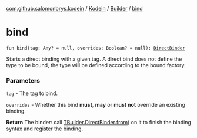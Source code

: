 [com.github.salomonbrys.kodein](../../index.md) / [Kodein](../index.md) / [Builder](index.md) / [bind](.)

# bind

`fun bind(tag: Any? = null, overrides: Boolean? = null): `[`DirectBinder`](-t-builder/-direct-binder/index.md)

Starts a direct binding with a given tag. A direct bind does not define the type to be bound, the type will be defined according to the bound factory.

### Parameters

`tag` - The tag to bind.

`overrides` - Whether this bind **must**, **may** or **must not** override an existing binding.

**Return**
The binder: call [TBuilder.DirectBinder.from](-t-builder/-direct-binder/from.md)) on it to finish the binding syntax and register the binding.

